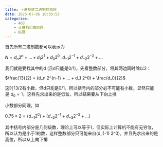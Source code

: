 ```yaml
---
title: 十进制转二进制的原理
date: 2025-07-06 10:55:53
categories:
    - 408
    - 计算机组成原理
    - 拓展
---
```

首先所有二进制数都可以表示为

$N = d_n 2^n + ... + d_1 2^1 + d_0 2^0 \, . \, d_{-1} 2^{-1} + d_{-2} 2^{-2} + ...$

我们就是要找其中的d (且d只能是0/1)，先看整数部分，将其两边同时除以2：

$\frac{13}{2} = (d_n 2^{n-1} + ... + d_1 2^0) + \frac{d_0}{2}$

这时13/2有小数，但d只能是0/1，所以括号内的部分必不可能有小数，显然只能是 $d_0=1$。这样先求出来的是低位，所以结果要从下向上排

小数部分同理，如

$0.75 \times 2 = (d_{-1} 2^0) + (d_{-2} 2^{-1} + d_{-3} 2^{-2} + ...)$

其中括号内部分是几何级数，理论上可以等于1，但实际上计算机不能有无穷位，所以认为是小于1的数，这样整数部分只可能来自(d_{-1} 2^0)。并且先求出来的是高位，所以从上向下排